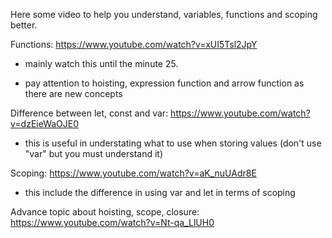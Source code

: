 Here some video to help you understand, variables, functions and scoping better.

Functions: https://www.youtube.com/watch?v=xUI5Tsl2JpY 

 - mainly watch this until the minute 25.

 - pay attention to hoisting, expression function and arrow function as there are new concepts



Difference between let, const and var: https://www.youtube.com/watch?v=dzEieWaOJE0

 - this is useful in understating what to use when storing values (don't use "var" but you must understand it)



Scoping: https://www.youtube.com/watch?v=aK_nuUAdr8E

- this include the difference in using var and let in terms of scoping



Advance topic about hoisting, scope, closure: https://www.youtube.com/watch?v=Nt-qa_LlUH0


